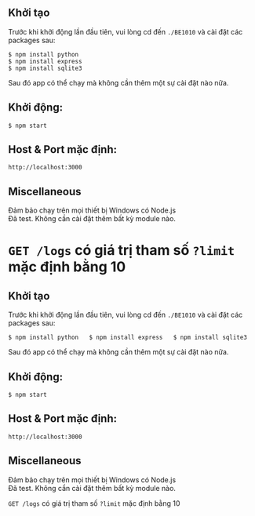 
## Khởi tạo

Trước khi khởi động lần đầu tiên, vui lòng cd đến `./BE1010` và cài đặt các packages sau:

```
$ npm install python
$ npm install express
$ npm install sqlite3

```

Sau đó app có thể chạy mà không cần thêm một sự cài đặt nào nữa.

## Khởi động:

`$ npm start`

## Host & Port mặc định:

`http://localhost:3000`

## Miscellaneous

Đảm bảo chạy trên mọi thiết bị Windows có Node.js  
Đã test. Không cần cài đặt thêm bất kỳ module nào.

`GET /logs` có giá trị tham số `?limit` mặc định bằng 10
=======

## Khởi tạo

Trước khi khởi động lần đầu tiên, vui lòng cd đến `./BE1010` và cài đặt các packages sau:

`
$ npm install python  
$ npm install express  
$ npm install sqlite3  
`

Sau đó app có thể chạy mà không cần thêm một sự cài đặt nào nữa.

## Khởi động:

`$ npm start`

## Host & Port mặc định:

`http://localhost:3000`

## Miscellaneous

Đảm bảo chạy trên mọi thiết bị Windows có Node.js  
Đã test. Không cần cài đặt thêm bất kỳ module nào.

`GET /logs` có giá trị tham số `?limit` mặc định bằng 10

